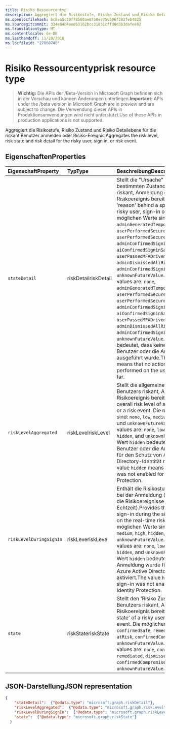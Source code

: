 ```yaml
---
title: Risiko Ressourcentyp
description: Aggregiert die Risikostufe, Risiko Zustand und Risiko Detailebene für die riskant Benutzer anmelden oder Risiko-Ereignis.
ms.openlocfilehash: bc8ea5c30f78560ae8750e7750596f282feb4825
ms.sourcegitcommit: 334e84b4aed63162bcc31831cffd6d363dafee02
ms.translationtype: MT
ms.contentlocale: de-DE
ms.lasthandoff: 11/29/2018
ms.locfileid: "27060748"
---
```

# <a name="risk-resource-type"></a><span data-ttu-id="93b94-103">Risiko Ressourcentyp</span><span class="sxs-lookup"><span data-stu-id="93b94-103">risk resource type</span></span>

> <span data-ttu-id="93b94-104">**Wichtig:** Die APIs der /Beta-Version in Microsoft Graph befinden sich in der Vorschau und können Änderungen unterliegen.</span><span class="sxs-lookup"><span data-stu-id="93b94-104">**Important:** APIs under the /beta version in Microsoft Graph are in preview and are subject to change.</span></span> <span data-ttu-id="93b94-105">Die Verwendung dieser APIs in Produktionsanwendungen wird nicht unterstützt.</span><span class="sxs-lookup"><span data-stu-id="93b94-105">Use of these APIs in production applications is not supported.</span></span>

<span data-ttu-id="93b94-106">Aggregiert die Risikostufe, Risiko Zustand und Risiko Detailebene für die riskant Benutzer anmelden oder Risiko-Ereignis.</span><span class="sxs-lookup"><span data-stu-id="93b94-106">Aggregates the risk level, risk state and risk detail for the risky user, sign in, or risk event.</span></span>

## <a name="properties"></a><span data-ttu-id="93b94-107">Eigenschaften</span><span class="sxs-lookup"><span data-stu-id="93b94-107">Properties</span></span>

| <span data-ttu-id="93b94-108">Eigenschaft</span><span class="sxs-lookup"><span data-stu-id="93b94-108">Property</span></span>   | <span data-ttu-id="93b94-109">Typ</span><span class="sxs-lookup"><span data-stu-id="93b94-109">Type</span></span>|<span data-ttu-id="93b94-110">Beschreibung</span><span class="sxs-lookup"><span data-stu-id="93b94-110">Description</span></span>|
|:---------------|:--------|:----------|
|`stateDetail`|<span data-ttu-id="93b94-111">riskDetail</span><span class="sxs-lookup"><span data-stu-id="93b94-111">riskDetail</span></span>|<span data-ttu-id="93b94-112">Stellt die "Ursache" hinter einem bestimmten Zustand eines Benutzers riskant, Anmeldung oder ein Risikoereignis bereit.</span><span class="sxs-lookup"><span data-stu-id="93b94-112">Provides the 'reason' behind a specific state of a risky user, sign-in or a risk event.</span></span> <span data-ttu-id="93b94-113">Die möglichen Werte sind: `none`, `adminGeneratedTemporaryPassword`, `userPerformedSecuredPasswordChange`, `userPerformedSecuredPasswordReset`, `adminConfirmedSigninSafe`, `aiConfirmedSigninSafe`, `userPassedMFADrivenByRiskBasedPolicy`, `adminDismissedAllRiskForUser`, `adminConfirmedSigninCompromised`, `unknownFutureValue`.</span><span class="sxs-lookup"><span data-stu-id="93b94-113">The possible values are: `none`, `adminGeneratedTemporaryPassword`, `userPerformedSecuredPasswordChange`, `userPerformedSecuredPasswordReset`, `adminConfirmedSigninSafe`, `aiConfirmedSigninSafe`, `userPassedMFADrivenByRiskBasedPolicy`, `adminDismissedAllRiskForUser`, `adminConfirmedSigninCompromised`, `unknownFutureValue`.</span></span> <span data-ttu-id="93b94-114">Der Wert `none` bedeutet, dass keine Aktion in der Benutzer oder die Anmeldung bisher ausgeführt wurde.</span><span class="sxs-lookup"><span data-stu-id="93b94-114">The value `none` means that no action has been performed on the user or sign-in so far.</span></span> |
|`riskLevelAggregated`|<span data-ttu-id="93b94-115">riskLevel</span><span class="sxs-lookup"><span data-stu-id="93b94-115">riskLevel</span></span>|<span data-ttu-id="93b94-116">Stellt die allgemeinen Risikostufe eines Benutzers riskant, Anmeldung oder ein Risikoereignis bereit.</span><span class="sxs-lookup"><span data-stu-id="93b94-116">Provides the overall risk level of a risky user, sign-in or a risk event.</span></span> <span data-ttu-id="93b94-117">Die möglichen Werte sind: `none`, `low`, `medium`, `high`, `hidden`, und `unknownFutureValue`.</span><span class="sxs-lookup"><span data-stu-id="93b94-117">The possible values are: `none`, `low`, `medium`, `high`, `hidden`, and `unknownFutureValue`.</span></span> <span data-ttu-id="93b94-118">Der Wert `hidden` bedeutet, dass der Benutzer oder die Anmeldung wurde für den Schutz von Azure Active Directory-Identität nicht aktiviert.</span><span class="sxs-lookup"><span data-stu-id="93b94-118">The value `hidden` means the user or sign-in was not enabled for Azure AD Identity Protection.</span></span>|
|`riskLevelDuringSignIn`|<span data-ttu-id="93b94-119">riskLeve</span><span class="sxs-lookup"><span data-stu-id="93b94-119">riskLeve</span></span>|<span data-ttu-id="93b94-120">Enthält die Risikostufe eine Anmeldung bei der Anmeldung (d. h. basierend auf die Risikoereignisse in Echtzeit).</span><span class="sxs-lookup"><span data-stu-id="93b94-120">Provides the risk level of a sign-in during the sign-in (i.e. based on the real-time risk events).</span></span> <span data-ttu-id="93b94-121">Die möglichen Werte sind: `none`, `low`, `medium`, `high`, `hidden`, und `unknownFutureValue`.</span><span class="sxs-lookup"><span data-stu-id="93b94-121">The possible values are: `none`, `low`, `medium`, `high`, `hidden`, and `unknownFutureValue`.</span></span> <span data-ttu-id="93b94-122">Der Wert `hidden` bedeutet, dass der Anmeldung wurde für den Schutz von Azure Active Directory-Identität nicht aktiviert.</span><span class="sxs-lookup"><span data-stu-id="93b94-122">The value `hidden` means the sign-in was not enabled for Azure AD Identity Protection.</span></span>|
|`state`|<span data-ttu-id="93b94-123">riskState</span><span class="sxs-lookup"><span data-stu-id="93b94-123">riskState</span></span>|<span data-ttu-id="93b94-124">Stellt den 'Risiko Zustand"eines Benutzers riskant, Anmeldung oder ein Risikoereignis bereit.</span><span class="sxs-lookup"><span data-stu-id="93b94-124">Provides the 'risk state' of a risky user, sign-in or a risk event.</span></span> <span data-ttu-id="93b94-125">Die möglichen Werte sind: `none`, `confirmedSafe`, `remediated`, `dismissed`, `atRisk`, `confirmedCompromised`, `unknownFutureValue`.</span><span class="sxs-lookup"><span data-stu-id="93b94-125">The possible values are: `none`, `confirmedSafe`, `remediated`, `dismissed`, `atRisk`, `confirmedCompromised`, `unknownFutureValue`.</span></span> |

## <a name="json-representation"></a><span data-ttu-id="93b94-126">JSON-Darstellung</span><span class="sxs-lookup"><span data-stu-id="93b94-126">JSON representation</span></span>

<!-- {
  "blockType": "resource",
  "optionalProperties": [

  ],
  "@odata.type": "microsoft.graph.identityRiskEvent"
}-->

```json
{
    "stateDetail":  {"@odata.type": "microsoft.graph.riskDetail"},
    "riskLevelAggregated":  {"@odata.type": "microsoft.graph.riskLevel"},
    "riskLevelDuringSignIn":  {"@odata.type": "microsoft.graph.riskLevel"},
    "state":  {"@odata.type": "microsoft.graph.riskState"}
  }
  ```

<!-- uuid: 8fcb5dbc-d5aa-4681-8e31-b001d5168d79
2015-10-25 14:57:30 UTC -->
<!-- {
  "type": "#page.annotation",
  "description": "identityRiskEvent resource",
  "keywords": "",
  "section": "documentation",
  "tocPath": ""
}-->
